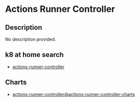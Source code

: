 # Actions Runner Controller

## Description

No description provided.

## k8 at home search

- [actions-runner-controller](https://nanne.dev/k8s-at-home-search/#/actions-runner-controller)

## Charts

- [actions-runner-controller@actions-runner-controller-charts](https://actions-runner-controller.github.io/actions-runner-controller/)
